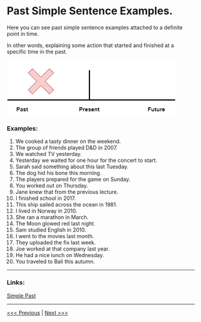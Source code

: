 # Past Simple Sentence Examples.

Here you can see past simple sentence examples attached to a definite point in time.

In other words, explaining some action that started and finished at a specific time in the past.

![Simple past specific time](../images/simple-past-specific-time.png)

### Examples:

1. We cooked a tasty dinner on the weekend.
2. The group of friends played D&D in 2007.
3. We watched TV yesterday.
4. Yesterday we waited for one hour for the concert to start.
5. Sarah said something about this last Tuesday.
6. The dog hid his bone this morning.
7. The players prepared for the game on Sunday.
8. You worked out on Thursday.
9. Jane knew that from the previous lecture.
10. I finished school in 2017.
11. This ship sailed across the ocean in 1981.
12. I lived in Norway in 2010.
13. She ran a marathon in March.
14. The Moon glowed red last night.
15. Sam studied English in 2010.
16. I went to the movies last month.
17. They uploaded the fix last week.
18. Joe worked at that company last year.
19. He had a nice lunch on Wednesday.
20. You traveled to Bali this autumn.

---

### Links:

[Simple Past](https://www.englishpage.com/verbpage/simplepast.html)

---

[<<< Previous](./PastSimpleQuestions.md) | [Next >>>](./PastSimpleMoreExamples.md)
